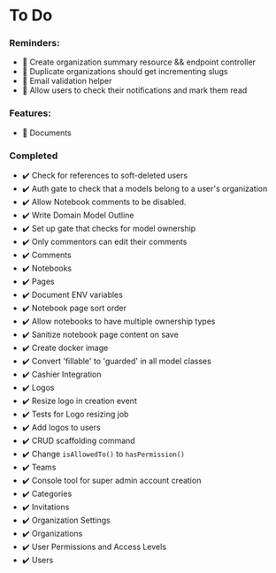 # To Do

### Reminders:

+ :black_square_button: Create organization summary resource && endpoint controller
+ :black_square_button: Duplicate organizations should get incrementing slugs
+ :black_square_button: Email validation helper
+ :black_square_button: Allow users to check their notifications and mark them read

### Features:

+ :black_square_button: Documents

### Completed

+ :heavy_check_mark: Check for references to soft-deleted users
+ :heavy_check_mark: Auth gate to check that a models belong to a user's organization
+ :heavy_check_mark: Allow Notebook comments to be disabled.
+ :heavy_check_mark: Write Domain Model Outline
+ :heavy_check_mark: Set up gate that checks for model ownership
+ :heavy_check_mark: Only commentors can edit their comments
+ :heavy_check_mark: Comments
+ :heavy_check_mark: Notebooks
+ :heavy_check_mark: Pages
+ :heavy_check_mark: Document ENV variables
+ :heavy_check_mark: Notebook page sort order
+ :heavy_check_mark: Allow notebooks to have multiple ownership types
+ :heavy_check_mark: Sanitize notebook page content on save
+ :heavy_check_mark: Create docker image
+ :heavy_check_mark: Convert 'fillable' to 'guarded' in all model classes
+ :heavy_check_mark: Cashier Integration
+ :heavy_check_mark: Logos
+ :heavy_check_mark: Resize logo in creation event
+ :heavy_check_mark: Tests for Logo resizing job
+ :heavy_check_mark: Add logos to users
+ :heavy_check_mark: CRUD scaffolding command
+ :heavy_check_mark: Change `isAllowedTo()` to `hasPermission()`
+ :heavy_check_mark: Teams
+ :heavy_check_mark: Console tool for super admin account creation
+ :heavy_check_mark: Categories
+ :heavy_check_mark: Invitations
+ :heavy_check_mark: Organization Settings
+ :heavy_check_mark: Organizations
+ :heavy_check_mark: User Permissions and Access Levels
+ :heavy_check_mark: Users
